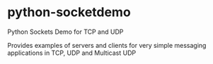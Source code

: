 # python-socketdemo
Python Sockets Demo for TCP and UDP

Provides examples of servers and clients for very simple messaging applications in TCP, UDP and Multicast UDP
